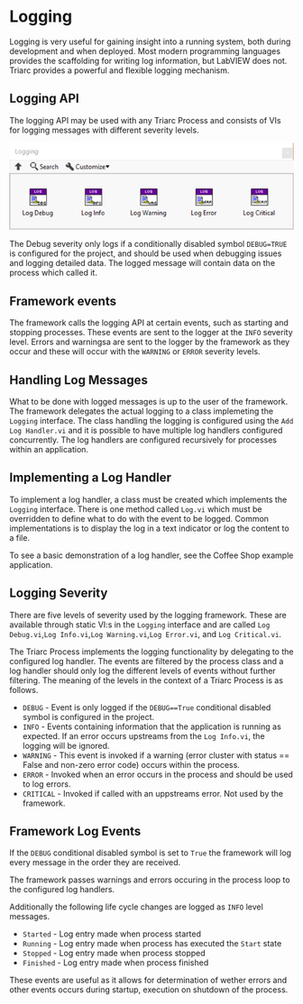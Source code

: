 # Logging

Logging is very useful for gaining insight into a running system, both during development and when deployed.
Most modern programming languages provides the scaffolding for writing log information, but LabVIEW does not.
Triarc provides a powerful and flexible logging mechanism.

## Logging API
The logging API may be used with any Triarc Process and consists of VIs for logging messages with different severity levels. 

![Logging API](img/Logging_api.png)

The Debug severity only logs if a conditionally disabled symbol `DEBUG=TRUE` is configured for the project, and should be used when debugging issues and logging detailed data.
The logged message will contain data on the process which called it.

## Framework events

The framework calls the logging API at certain events, such as starting and stopping processes.
These events are sent to the logger at the `INFO` severity level.
Errors and warningsa are sent to the logger by the framework as they occur and these will occur with the `WARNING` or `ERROR` severity levels.

## Handling Log Messages

What to be done with logged messages is up to the user of the framework.
The framework delegates the actual logging to a class implemeting the `Logging` interface.
The class handling the logging is configured using the `Add Log Handler.vi` and it is possible to have multiple log handlers configured concurrently.
The log handlers are configured recursively for processes within an application.

## Implementing a Log Handler

To implement a log handler, a class must be created which implements the `Logging` interface.
There is one method called `Log.vi` which must be overridden to define what to do with the event to be logged. 
Common implementations is to display the log in a text indicator or log the content to a file.

To see a basic demonstration of a log handler, see the Coffee Shop example application.

## Logging Severity

There are five levels of severity used by the logging framework.
These are available through static VI:s in the `Logging` interface and are called `Log Debug.vi`,`Log Info.vi`,`Log Warning.vi`,`Log Error.vi`, and `Log Critical.vi`.

The Triarc Process implements the logging functionality by delegating to the configured log handler.
The events are filtered by the process class and a log handler should only log the different levels of events without further filtering.
The meaning of the levels in the context of a Triarc Process is as follows.

- `DEBUG` - Event is only logged if the `DEBUG==True` conditional disabled symbol is configured in the project.
- `INFO` - Events containing information that the application is running as expected. If an error occurs upstreams from the `Log Info.vi`, the logging will be ignored.
- `WARNING` - This event is invoked if a warning (error cluster with status == False and non-zero error code) occurs within the process.
- `ERROR` - Invoked when an error occurs in the process and should be used to log errors.
- `CRITICAL` - Invoked if called with an uppstreams error. Not used by the framework.

## Framework Log Events

If the `DEBUG` conditional disabled symbol is set to `True` the framework will log every message in the order they are received.

The framework passes warnings and errors occuring in the process loop to the configured log handlers.

Additionally the following life cycle changes are logged as `INFO` level messages.

- `Started` - Log entry made when process started
- `Running` - Log entry made when process has executed the `Start` state
- `Stopped` - Log entry made when process stopped
- `Finished` - Log entry made when process finished

These events are useful as it allows for determination of wether errors and other events occurs during startup, execution on shutdown of the process.
